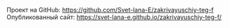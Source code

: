Проект на GitHub: https://github.com/Svet-lana-E/zakrivayuschiy-teg-f
Опубликованный сайт: https://svet-lana-e.github.io/zakrivayuschiy-teg-f/